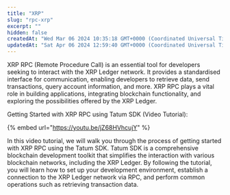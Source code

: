 ```yaml
---
title: "XRP"
slug: "rpc-xrp"
excerpt: ""
hidden: false
createdAt: "Wed Mar 06 2024 10:35:18 GMT+0000 (Coordinated Universal Time)"
updatedAt: "Sat Apr 06 2024 12:59:40 GMT+0000 (Coordinated Universal Time)"
---
```


XRP RPC (Remote Procedure Call) is an essential tool for developers seeking to interact with the XRP Ledger network. It provides a standardised interface for communication, enabling developers to retrieve data, send transactions, query account information, and more. XRP RPC plays a vital role in building applications, integrating blockchain functionality, and exploring the possibilities offered by the XRP Ledger.&#x20;

Getting Started with XRP RPC using Tatum SDK (Video Tutorial):

{% embed url="https://youtu.be/jZ68HVhcujY" %}

In this video tutorial, we will walk you through the process of getting started with XRP RPC using the Tatum SDK. Tatum SDK is a comprehensive blockchain development toolkit that simplifies the interaction with various blockchain networks, including the XRP Ledger. By following the tutorial, you will learn how to set up your development environment, establish a connection to the XRP Ledger network via RPC, and perform common operations such as retrieving transaction data.
